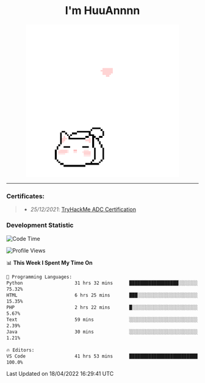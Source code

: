 <h1 align='center'>I'm HuuAnnnn</h1>
<p align="center">
 <img src="cat_intro.gif" />
</p>

___

### Certificates:
>- *25/12/2021*: [TryHackMe ADC Certification](https://tryhackme-certificates.s3-eu-west-1.amazonaws.com/THM-HKVVJOIWJA.png)


### Development Statistic

<!--START_SECTION:waka-->
![Code Time](http://img.shields.io/badge/Code%20Time-91%20hrs%2026%20mins-blue)

![Profile Views](http://img.shields.io/badge/Profile%20Views-30-blue)

📊 **This Week I Spent My Time On** 

```text
💬 Programming Languages: 
Python                   31 hrs 32 mins      ██████████████████░░░░░░░   75.32% 
HTML                     6 hrs 25 mins       ███░░░░░░░░░░░░░░░░░░░░░░   15.35% 
PHP                      2 hrs 22 mins       █░░░░░░░░░░░░░░░░░░░░░░░░   5.67% 
Text                     59 mins             ░░░░░░░░░░░░░░░░░░░░░░░░░   2.39% 
Java                     30 mins             ░░░░░░░░░░░░░░░░░░░░░░░░░   1.21%

🔥 Editors: 
VS Code                  41 hrs 53 mins      █████████████████████████   100.0%

```


 Last Updated on 18/04/2022 16:29:41 UTC
<!--END_SECTION:waka-->
